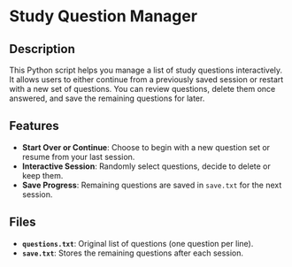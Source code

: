 # Study Question Manager

## Description
This Python script helps you manage a list of study questions interactively. It allows users to either continue from a previously saved session or restart with a new set of questions. You can review questions, delete them once answered, and save the remaining questions for later.

## Features
- **Start Over or Continue**: Choose to begin with a new question set or resume from your last session.
- **Interactive Session**: Randomly select questions, decide to delete or keep them.
- **Save Progress**: Remaining questions are saved in `save.txt` for the next session.

## Files
- **`questions.txt`**: Original list of questions (one question per line).
- **`save.txt`**: Stores the remaining questions after each session.
